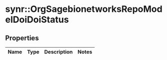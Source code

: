 # synr::OrgSagebionetworksRepoModelDoiDoiStatus


## Properties
Name | Type | Description | Notes
------------ | ------------- | ------------- | -------------


